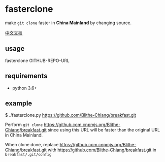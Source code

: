# fasterclone 

make `git clone` faster in **China Mainland** by changing source.

[中文文档](./README.zh-CN.md)


## usage

fasterclone GITHUB-REPO-URL


## requirements

* python 3.6+


## example

$ ./fasterclone.py https://github.com/Blithe-Chiang/breakfast.git     

Perform `git clone` https://github.com.cnpmjs.org/Blithe-Chiang/breakfast.git since using this URL will be faster than the original URL in China Mainland. 

When clone done, replace https://github.com.cnpmjs.org/Blithe-Chiang/breakfast.git with https://github.com/Blithe-Chiang/breakfast.git in `breakfast/.git/config`

